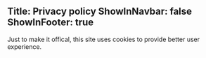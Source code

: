 Title: Privacy policy
ShowInNavbar: false
ShowInFooter: true
---

Just to make it offical, this site uses cookies to provide better user experience.